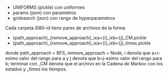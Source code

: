 * UNIFORMS (pickle) con uniformes
* params (json) con parametros
* gridsearch (json) con rango de hyperparametros


Cada carpeta i080-id tiene pares de archivos de la forma

* {path_approach}_{remove_approach}_ixa={i}_ixb={j}_CM.pickle
* {path_approach}_{remove_approach}_ixa={i}_ixb={j}_times.pickle 

donde path_approach = BFS, remove_approach = Node, i denota que a=i-esimo valor del rango para a y j denota que b=j-esimo valor del rango para b; terminar con _CM denota que el archivo en la Cadena de Markov con los estados y _times los tiempos.
